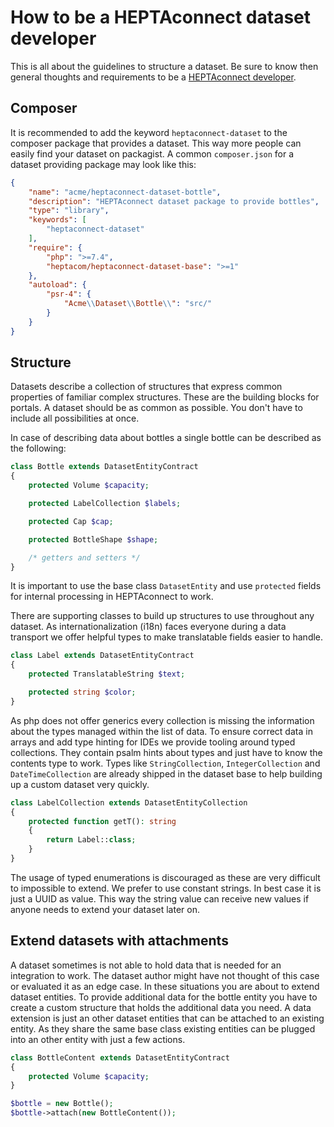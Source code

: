 # How to be a HEPTAconnect dataset developer

This is all about the guidelines to structure a dataset. Be sure to know then general thoughts and requirements to be a [HEPTAconnect developer](./001-core-development.md).

## Composer

It is recommended to add the keyword `heptaconnect-dataset` to the composer package that provides a dataset. This way more people can easily find your dataset on packagist. A common `composer.json` for a dataset providing package may look like this:

```json
{
    "name": "acme/heptaconnect-dataset-bottle",
    "description": "HEPTAconnect dataset package to provide bottles",
    "type": "library",
    "keywords": [
        "heptaconnect-dataset"
    ],
    "require": {
        "php": ">=7.4",
        "heptacom/heptaconnect-dataset-base": ">=1"
    },
    "autoload": {
        "psr-4": {
            "Acme\\Dataset\\Bottle\\": "src/"
        }
    }
}
```

## Structure

Datasets describe a collection of structures that express common properties of familiar complex structures. These are the building blocks for portals. A dataset should be as common as possible. You don't have to include all possibilities at once.

In case of describing data about bottles a single bottle can be described as the following:

```php
class Bottle extends DatasetEntityContract
{
    protected Volume $capacity;

    protected LabelCollection $labels;

    protected Cap $cap;

    protected BottleShape $shape;

    /* getters and setters */
}
```

It is important to use the base class `DatasetEntity` and use `protected` fields for internal processing in HEPTAconnect to work.

There are supporting classes to build up structures to use throughout any dataset. As internationalization (i18n) faces everyone during a data transport we offer helpful types to make translatable fields easier to handle.

```php
class Label extends DatasetEntityContract
{
    protected TranslatableString $text;

    protected string $color;
}
```

As php does not offer generics every collection is missing the information about the types managed within the list of data. To ensure correct data in arrays and add type hinting for IDEs we provide tooling around typed collections. They contain psalm hints about types and just have to know the contents type to work. Types like `StringCollection`, `IntegerCollection` and `DateTimeCollection` are already shipped in the dataset base to help building up a custom dataset very quickly.

```php
class LabelCollection extends DatasetEntityCollection
{
    protected function getT(): string
    {
        return Label::class;
    }
}
```

The usage of typed enumerations is discouraged as these are very difficult to impossible to extend. We prefer to use constant strings. In best case it is just a UUID as value. This way the string value can receive new values if anyone needs to extend your dataset later on.

## Extend datasets with attachments

A dataset sometimes is not able to hold data that is needed for an integration to work. The dataset author might have not thought of this case or evaluated it as an edge case. In these situations you are about to extend dataset entities. To provide additional data for the bottle entity you have to create a custom structure that holds the additional data you need. A data extension is just an other dataset entities that can be attached to an existing entity. As they share the same base class existing entities can be plugged into an other entity with just a few actions. 

```php
class BottleContent extends DatasetEntityContract
{
    protected Volume $capacity;
}

$bottle = new Bottle();
$bottle->attach(new BottleContent());
```
